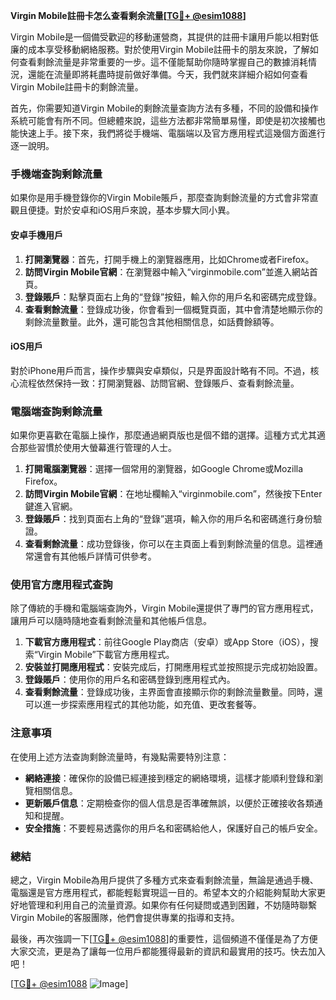 **Virgin Mobile註冊卡怎么查看剩余流量[[TG💪+ @esim1088](https://t.me/s/esim1088)]**

Virgin Mobile是一個備受歡迎的移動運營商，其提供的註冊卡讓用戶能以相對低廉的成本享受移動網絡服務。對於使用Virgin Mobile註冊卡的朋友來說，了解如何查看剩餘流量是非常重要的一步。這不僅能幫助你隨時掌握自己的數據消耗情況，還能在流量即將耗盡時提前做好準備。今天，我們就來詳細介紹如何查看Virgin Mobile註冊卡的剩餘流量。

首先，你需要知道Virgin Mobile的剩餘流量查詢方法有多種，不同的設備和操作系統可能會有所不同。但總體來說，這些方法都非常簡單易懂，即使是初次接觸也能快速上手。接下來，我們將從手機端、電腦端以及官方應用程式這幾個方面進行逐一說明。

### 手機端查詢剩餘流量

如果你是用手機登錄你的Virgin Mobile賬戶，那麼查詢剩餘流量的方式會非常直觀且便捷。對於安卓和iOS用戶來說，基本步驟大同小異。

#### 安卓手機用戶

1. **打開瀏覽器**：首先，打開手機上的瀏覽器應用，比如Chrome或者Firefox。
2. **訪問Virgin Mobile官網**：在瀏覽器中輸入“virginmobile.com”並進入網站首頁。
3. **登錄賬戶**：點擊頁面右上角的“登錄”按鈕，輸入你的用戶名和密碼完成登錄。
4. **查看剩餘流量**：登錄成功後，你會看到一個概覽頁面，其中會清楚地顯示你的剩餘流量數量。此外，還可能包含其他相關信息，如話費餘額等。

#### iOS用戶

對於iPhone用戶而言，操作步驟與安卓類似，只是界面設計略有不同。不過，核心流程依然保持一致：打開瀏覽器、訪問官網、登錄賬戶、查看剩餘流量。

### 電腦端查詢剩餘流量

如果你更喜歡在電腦上操作，那麼通過網頁版也是個不錯的選擇。這種方式尤其適合那些習慣於使用大螢幕進行管理的人士。

1. **打開電腦瀏覽器**：選擇一個常用的瀏覽器，如Google Chrome或Mozilla Firefox。
2. **訪問Virgin Mobile官網**：在地址欄輸入“virginmobile.com”，然後按下Enter鍵進入官網。
3. **登錄賬戶**：找到頁面右上角的“登錄”選項，輸入你的用戶名和密碼進行身份驗證。
4. **查看剩餘流量**：成功登錄後，你可以在主頁面上看到剩餘流量的信息。這裡通常還會有其他帳戶詳情可供參考。

### 使用官方應用程式查詢

除了傳統的手機和電腦端查詢外，Virgin Mobile還提供了專門的官方應用程式，讓用戶可以隨時隨地查看剩餘流量和其他帳戶信息。

1. **下載官方應用程式**：前往Google Play商店（安卓）或App Store（iOS），搜索“Virgin Mobile”下載官方應用程式。
2. **安裝並打開應用程式**：安裝完成后，打開應用程式並按照提示完成初始設置。
3. **登錄賬戶**：使用你的用戶名和密碼登錄到應用程式內。
4. **查看剩餘流量**：登錄成功後，主界面會直接顯示你的剩餘流量數量。同時，還可以進一步探索應用程式的其他功能，如充值、更改套餐等。

### 注意事項

在使用上述方法查詢剩餘流量時，有幾點需要特別注意：

- **網絡連接**：確保你的設備已經連接到穩定的網絡環境，這樣才能順利登錄和瀏覽相關信息。
- **更新賬戶信息**：定期檢查你的個人信息是否準確無誤，以便於正確接收各類通知和提醒。
- **安全措施**：不要輕易透露你的用戶名和密碼給他人，保護好自己的帳戶安全。

### 總結

總之，Virgin Mobile為用戶提供了多種方式來查看剩餘流量，無論是通過手機、電腦還是官方應用程式，都能輕鬆實現這一目的。希望本文的介紹能夠幫助大家更好地管理和利用自己的流量資源。如果你有任何疑問或遇到困難，不妨隨時聯繫Virgin Mobile的客服團隊，他們會提供專業的指導和支持。

最後，再次強調一下[[TG💪+ @esim1088](https://t.me/s/esim1088)]的重要性，這個頻道不僅僅是為了方便大家交流，更是為了讓每一位用戶都能獲得最新的資訊和最實用的技巧。快去加入吧！

[[TG💪+ @esim1088](https://t.me/s/esim1088) ![Image](https://i.postimg.cc/4NQfJmqS/Snipaste-2025-05-13-00-14-12.png)]